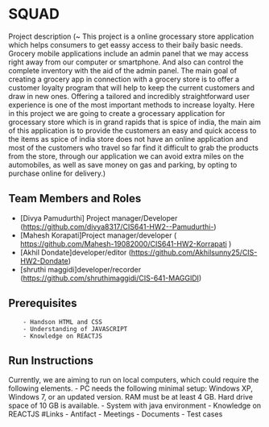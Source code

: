 # SQUAD

Project description (~ This project is a online grocessary store application which helps consumers to get eassy access to their baily basic needs. Grocery mobile applications include an admin panel that we may access right away from our computer or smartphone. And also can control the complete inventory with the aid of the admin panel. The main goal of creating a grocery app in connection with a grocery store is to offer a customer loyalty program that will help to keep the current customers and draw in new ones. Offering a tailored and incredibly straightforward user experience is one of the most important methods to increase loyalty. Here in this project we are going to create a grocessary application for grocessary store which is in grand rapids that is spice of india, the main aim of this application is to provide the customers an easy and quick access to the items as spice of india store does not have an online application and most of the customers who travel so far find it difficult to grab the products from the store, through our application we can avoid extra miles on the automobiles, as well as save money on gas and parking, by opting to purchase online for delivery.)

## Team Members and Roles
* [Divya Pamudurthi] Project manager/Developer (https://github.com/divya8317/CIS641-HW2--Pamudurthi-)
* [Mahesh Korapati]Project manager/developer ( https://github.com/Mahesh-19082000/CIS641-HW2-Korrapati )
* [Akhil Dondate]developer/editor (https://github.com/Akhilsunny25/CIS-HW2-Dondate)
* [shruthi maggidi]developer/recorder (https://github.com/shruthimaggidi/CIS-641-MAGGIDI)

## Prerequisites
        - Handson HTML and CSS
        - Understanding of JAVASCRIPT
        - Knowledge on REACTJS

## Run Instructions
Currently, we are aiming to run on local computers, which could require the following elements.
        - PC needs the following minimal setup: Windows XP, Windows 7, or an updated version.    RAM must be at least 4 GB. Hard drive space of 10 GB is available.
        - System with java environment
        - Knowledge on REACTJS
#Links
        - Antifact
        - Meetings
        - Documents
        - Test cases

